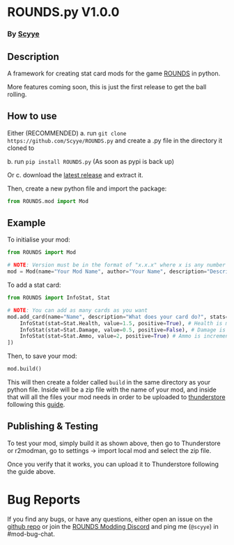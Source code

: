 # ROUNDS.py V1.0.0
### By [Scyye](https://scyye.github.io/)

## Description
A framework for creating stat card mods for the game [ROUNDS](https://store.steampowered.com/app/1557740/ROUNDS/) in python.

More features coming soon, this is just the first release to get the ball rolling.


## How to use
Either
(RECOMMENDED)
a. run `git clone https://github.com/Scyye/ROUNDS.py` and create a .py file in the directory it cloned to

b. run `pip install ROUNDS.py` (As soon as pypi is back up)

Or c. download the [latest release](https://github.com/Scyye/ROUNDS.py/releases/latest) and extract it.

Then, create a new python file and import the package:
```py
from ROUNDS.mod import Mod
```

## Example
To initialise your mod:
```py
from ROUNDS import Mod

# NOTE: Version must be in the format of "x.x.x" where x is any number (can be multiple digits)
mod = Mod(name="Your Mod Name", author="Your Name", description="Describe your mod", version="1.0.0")
```

To add a stat card:
```py
from ROUNDS import InfoStat, Stat

# NOTE: You can add as many cards as you want
mod.add_card(name="Name", description="What does your card do?", stats=[
    InfoStat(stat=Stat.Health, value=1.5, positive=True), # Health is multiplied by 1.5
    InfoStat(stat=Stat.Damage, value=0.5, positive=False), # Damage is multiplied by 0.5
    InfoStat(stat=Stat.Ammo, value=2, positive=True) # Ammo is incremented (increased) by 2
])
```

Then, to save your mod:
```py
mod.build()
```
This will then create a folder called `build` in the same directory as your python file.
Inside will be a zip file with the name of your mod, and inside that will all the files
your mod needs in order to be uploaded to [thunderstore](https://rounds.thunderstore.io/) 
following this [guide](https://docs.google.com/document/d/1f0bZvolXIGhVRpIURijiVFN2k6p7bZQlzpfVuIE-HFw/edit).

## Publishing & Testing
To test your mod, simply build it as shown above, then go to Thunderstore or r2modman, go to settings -> import local mod and select the zip file.

Once you verify that it works, you can upload it to Thunderstore following the guide above.


# Bug Reports
If you find any bugs, or have any questions, either open an issue on the [github repo](https://github.com/Scyye/ROUNDS.py/issues) or join the [ROUNDS Modding Discord](https://discord.com/invite/rounds-modding) and ping me (`@scyye`) in #mod-bug-chat.
